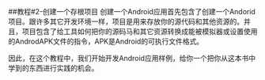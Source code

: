 ##教程#2-创建一个存根项目
创建一个Android应用首先包含了创建一个Andorid项目。跟许多其它开发环境一样，项目是用来存放你的源代码和其他资源的。并且，项目包含了给工具如何把你的源码马和其它资源转换成能被模拟器或设置使用的AndrodAPK文件的指令，APK是Android的可执行文件格式。

因此，在这个教程中，我们开始开发Android应用样例，给你一个把你从这本书中学到的东西进行实践的机会。